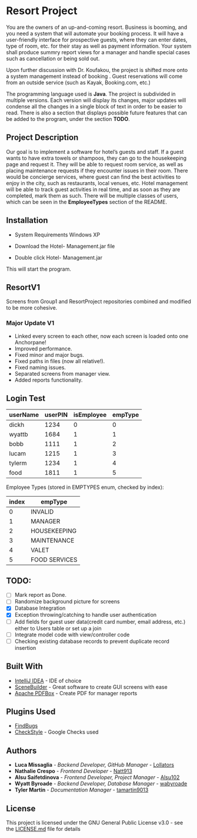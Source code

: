# Resort Project
You are the owners of an up-and-coming resort. Business is booming, and you need a system that will automate your booking process. It will have a user-friendly interface for prospective guests, where they can enter dates, type of room, etc. for their stay as well as payment information. Your system shall produce summry report views for a manager and handle special cases such as cancellation or being sold out.

Upon further discussion with Dr. Koufakou, the project is shifted more onto a system management instead of booking . Guest reservations will come from an outside service (such as Kayak, Booking.com, etc.)

The programming language used is **Java**.
The project is subdivided in multiple versions. Each version will display its changes, major updates will condense all the changes in a single block of text in order to be easier to read. There is also a section that displays possible future features that can be added to the program, under the section **TODO**.

## Project Description
Our goal is to implement a software for hotel’s guests and staff.
If a guest wants to have extra towels or shampoos, they  can go to the housekeeping page and request it. They will be able to request room service, as well as placing maintenance requests if they encounter issues in their room. There would be concierge services, where guest can find the best activities to enjoy in the city, such as restaurants, local venues, etc.
Hotel management will be able to track guest activities in real time, and as soon as they are completed, mark them as such.
There will be multiple classes of users, which can be seen in the **EmployeeTypes** section of the README.

## Installation
- System Requirements 
Windows XP

- Download the Hotel- Management.jar file
- Double click Hotel- Management.jar

This will start the program.


## ResortV1
Screens from Group1 and ResortProject repositories combined and modified to be more cohesive. 

### Major Update V1
- Linked every screen to each other, now each screen is loaded onto one Anchorpane! 
- Improved performance. 
- Fixed minor and major bugs. 
- Fixed paths in files (now all relative!). 
- Fixed naming issues.
- Separated screens from manager view.
- Added reports functionality.

## Login Test

userName | userPIN | isEmployee | empType
-------- | ------- | ---------- | --------
dickh | 1234 | 0 | 0
wyattb | 1684 | 1 | 1
bobb | 1111 | 1 | 2
lucam | 1215 | 1 | 3
tylerm | 1234 | 1 | 4
food | 1811 | 1 | 5

Employee Types (stored in EMPTYPES enum, checked by index):

index  |empType
-------|-------
0      |INVALID
1      |MANAGER
2      |HOUSEKEEPING
3      |MAINTENANCE
4      |VALET
5      |FOOD SERVICES

## TODO:
- [ ] Mark report as Done.
- [ ] Randomize background picture for screens
- [x] Database Integration
- [x] Exception throwing/catching to handle user authentication
- [ ] Add fields for guest user data(credit card number, email address, etc.) either to Users table or set up a join
- [ ] Integrate model code with view/controller code
- [ ] Checking existing database records to prevent duplicate record insertion

## Built With

* [IntelliJ IDEA](https://www.jetbrains.com/idea/) - IDE of choice
* [SceneBuilder](https://gluonhq.com/products/scene-builder) - Great software to create GUI screens with ease
* [Apache PDFBox](https://pdfbox.apache.org/) - Create PDF for manager reports

## Plugins Used
* [FindBugs](http://findbugs.sourceforge.net/)
* [CheckStyle](http://checkstyle.sourceforge.net/config_naming.html#PackageName) - Google Checks used

## Authors

* **Luca Missaglia** - *Backend Developer, GitHub Manager* - [Lollators](https://github.com/Lollators)
* **Nathalie Crespo** - *Frontend Developer* - [Natt913](https://github.com/Natt913)
* **Alsu Saifetdinova** - *Frontend Developer, Project Manager* - [Alsu102](https://github.com/Alsu102)
* **Wyatt Byroade** - *Backend Developer, Database Manager* - [wabyroade](https://github.com/wabyroade)
* **Tyler Martin** - *Documentation Manager* - [tamartin9013](https://github.com/tamartin9013)

## License

This project is licensed under the GNU General Public License v3.0 - see the [LICENSE.md](LICENSE.md) file for details
